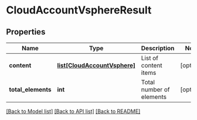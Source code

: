 # CloudAccountVsphereResult

## Properties
Name | Type | Description | Notes
------------ | ------------- | ------------- | -------------
**content** | [**list[CloudAccountVsphere]**](CloudAccountVsphere.md) | List of content items | [optional] 
**total_elements** | **int** | Total number of elements | [optional] 

[[Back to Model list]](../README.md#documentation-for-models) [[Back to API list]](../README.md#documentation-for-api-endpoints) [[Back to README]](../README.md)

